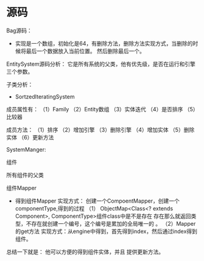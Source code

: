 # 源码

Bag源码：
- 实现是一个数组，初始化是64，有删除方法，删除方法实现方式，当删除的时候将最后一个数据放入当前位置。
然后删除最后一个。

EntitySystem源码分析：
它是所有系统的父类，他有优先级，是否在运行和引擎三个参数。

子类分析：
- SortzedIteratingSystem

成员属性有：
（1）Family
（2）Entity数组
（3）实体迭代
（4）是否排序
（5）比较器

成员方法：
（1）排序
（2）增加引擎
（3）删除引擎
（4）增加实体
（5）删除实体
（6）更新方法

SystemManger:

组件

所有组件的父类

组件Mapper

- 得到组件Mapper
实现方式：
创建一个CompoentMapper，创建一个componentType,得到的过程
（1） ObjectMap<Class<? extends Component>, ComponentType>组件class中是不是存在
存在那么就返回类型，不存在就创建一个编号，这个编号是累加的全局唯一的 。
（2）Mapper的get方法
实现方式：从engine中得到，首先得到index，然后通过index得到组件。


总结一下就是：
他可以方便的得到组件实体，并且 提供更新方法。